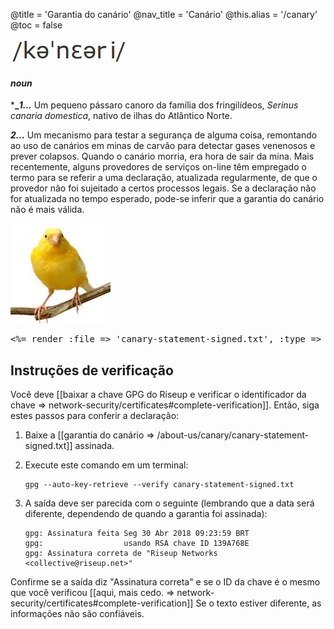 @title = 'Garantia do canário'
@nav_title = 'Canário'
@this.alias = '/canary'
@toc = false

![](canarypronounce.png)

#### _*noun*_

***_*1...*** Um pequeno pássaro canoro da família dos fringilídeos, _Serinus canaria domestica_, nativo de ilhas do Atlântico Norte.

***2...*** Um mecanismo para testar a segurança de alguma coisa, remontando ao uso de canários em minas de carvão para detectar gases venenosos e prever colapsos. Quando o canário morria, era hora de sair da mina. Mais recentemente, alguns provedores de serviços on-line têm empregado o termo para se referir a uma declaração, atualizada regularmente, de que o provedor não foi sujeitado a certos processos legais. Se a declaração não for atualizada no tempo esperado, pode-se inferir que a garantia do canário não é mais válida.

![](canaryimg.jpg)

<pre>
<%= render :file => 'canary-statement-signed.txt', :type => :raw %>
</pre>

## Instruções de verificação

Você deve [[baixar a chave GPG do Riseup e verificar o identificador da chave => network-security/certificates#complete-verification]]. Então, siga estes passos para conferir a declaração:

1. Baixe a [[garantia do canário => /about-us/canary/canary-statement-signed.txt]] assinada.
1. Execute este comando em um terminal:

	```
	gpg --auto-key-retrieve --verify canary-statement-signed.txt
	```

1. A saída deve ser parecida com o seguinte (lembrando que a data será diferente, dependendo de quando a garantia foi assinada):

	```
	gpg: Assinatura feita Seg 30 Abr 2018 09:23:59 BRT 
	gpg:                  usando RSA chave ID 139A768E
	gpg: Assinatura correta de "Riseup Networks <collective@riseup.net>"
	```


Confirme se a saída diz "Assinatura correta" e se o ID da chave é o mesmo que você verificou [[aqui, mais cedo. => network-security/certificates#complete-verification]] Se o texto estiver diferente, as informações não são confiáveis.
